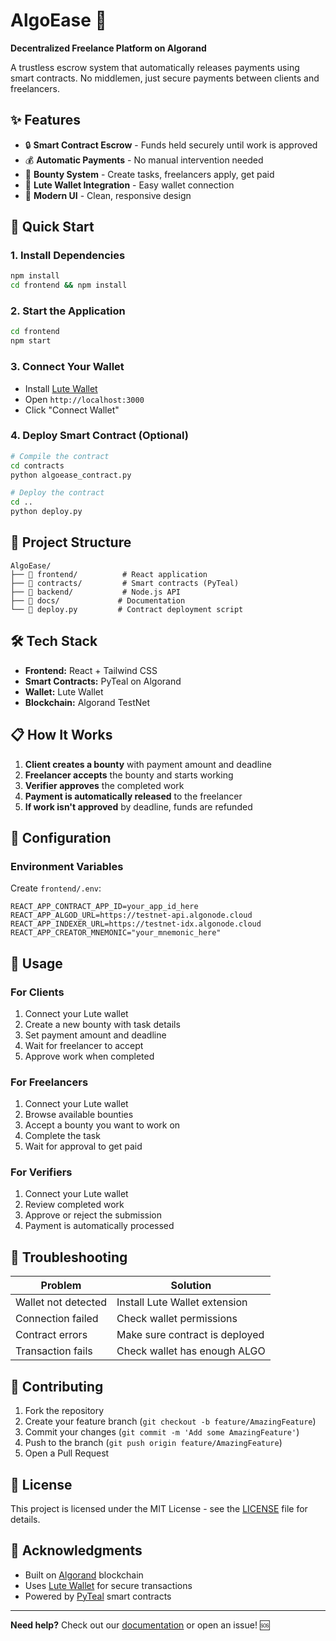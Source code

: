 # AlgoEase 🚀
**Decentralized Freelance Platform on Algorand**

A trustless escrow system that automatically releases payments using smart contracts. No middlemen, just secure payments between clients and freelancers.

## ✨ Features

- 🔒 **Smart Contract Escrow** - Funds held securely until work is approved
- 💰 **Automatic Payments** - No manual intervention needed
- 🎯 **Bounty System** - Create tasks, freelancers apply, get paid
- 🔗 **Lute Wallet Integration** - Easy wallet connection
- 📱 **Modern UI** - Clean, responsive design

## 🚀 Quick Start

### 1. Install Dependencies
```bash
npm install
cd frontend && npm install
```

### 2. Start the Application
```bash
cd frontend
npm start
```

### 3. Connect Your Wallet
- Install [Lute Wallet](https://chrome.google.com/webstore/detail/lute-wallet/)
- Open `http://localhost:3000`
- Click "Connect Wallet"

### 4. Deploy Smart Contract (Optional)
```bash
# Compile the contract
cd contracts
python algoease_contract.py

# Deploy the contract
cd ..
python deploy.py
```

## 📁 Project Structure

```
AlgoEase/
├── 📂 frontend/          # React application
├── 📂 contracts/         # Smart contracts (PyTeal)
├── 📂 backend/           # Node.js API
├── 📂 docs/             # Documentation
└── 📄 deploy.py         # Contract deployment script
```

## 🛠️ Tech Stack

- **Frontend:** React + Tailwind CSS
- **Smart Contracts:** PyTeal on Algorand
- **Wallet:** Lute Wallet
- **Blockchain:** Algorand TestNet

## 📋 How It Works

1. **Client creates a bounty** with payment amount and deadline
2. **Freelancer accepts** the bounty and starts working
3. **Verifier approves** the completed work
4. **Payment is automatically released** to the freelancer
5. **If work isn't approved** by deadline, funds are refunded

## 🔧 Configuration

### Environment Variables
Create `frontend/.env`:
```env
REACT_APP_CONTRACT_APP_ID=your_app_id_here
REACT_APP_ALGOD_URL=https://testnet-api.algonode.cloud
REACT_APP_INDEXER_URL=https://testnet-idx.algonode.cloud
REACT_APP_CREATOR_MNEMONIC="your_mnemonic_here"
```

## 🎯 Usage

### For Clients
1. Connect your Lute wallet
2. Create a new bounty with task details
3. Set payment amount and deadline
4. Wait for freelancer to accept
5. Approve work when completed

### For Freelancers
1. Connect your Lute wallet
2. Browse available bounties
3. Accept a bounty you want to work on
4. Complete the task
5. Wait for approval to get paid

### For Verifiers
1. Connect your Lute wallet
2. Review completed work
3. Approve or reject the submission
4. Payment is automatically processed

## 🚨 Troubleshooting

| Problem | Solution |
|---------|----------|
| Wallet not detected | Install Lute Wallet extension |
| Connection failed | Check wallet permissions |
| Contract errors | Make sure contract is deployed |
| Transaction fails | Check wallet has enough ALGO |

## 🤝 Contributing

1. Fork the repository
2. Create your feature branch (`git checkout -b feature/AmazingFeature`)
3. Commit your changes (`git commit -m 'Add some AmazingFeature'`)
4. Push to the branch (`git push origin feature/AmazingFeature`)
5. Open a Pull Request

## 📄 License

This project is licensed under the MIT License - see the [LICENSE](LICENSE) file for details.

## 🙏 Acknowledgments

- Built on [Algorand](https://algorand.org/) blockchain
- Uses [Lute Wallet](https://lute-wallet.com/) for secure transactions
- Powered by [PyTeal](https://pyteal.readthedocs.io/) smart contracts

---

**Need help?** Check out our [documentation](docs/) or open an issue! 🆘